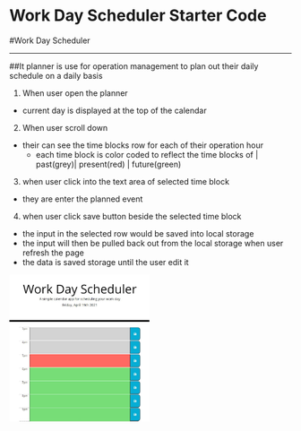 # Work Day Scheduler Starter Code

#Work Day Scheduler
***
##It planner is use for operation management to plan out their daily schedule on a daily basis 

1. When user open the planner
- current day is displayed at the top of the calendar
2. When user scroll down
- their can see the time blocks row for each of their operation hour
    - each time block is color coded to reflect the time blocks of 
    | past(grey)| present(red) | future(green)
3. when user click into the text area of selected time block
- they are enter the planned event
4. when user click save button beside the selected time block
- the input in the selected row would be saved into local storage
- the input will then be pulled back out from the local storage when user refresh the page
- the data is saved storage until the user edit it

<img src="assets\js\WSimage.JPG" width="250">